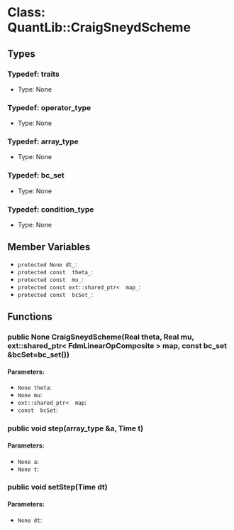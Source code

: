 # Class: QuantLib::CraigSneydScheme

## Types
### Typedef: traits
- Type: None

### Typedef: operator_type
- Type: None

### Typedef: array_type
- Type: None

### Typedef: bc_set
- Type: None

### Typedef: condition_type
- Type: None

## Member Variables
- `protected None dt_`: 
- `protected const  theta_`: 
- `protected const  mu_`: 
- `protected const ext::shared_ptr<  map_`: 
- `protected const  bcSet_`: 

## Functions
### public None CraigSneydScheme(Real theta, Real mu, ext::shared_ptr< FdmLinearOpComposite > map, const bc_set &bcSet=bc_set())

#### Parameters:
- `None theta`: 
- `None mu`: 
- `ext::shared_ptr<  map`: 
- `const  bcSet`: 

### public void step(array_type &a, Time t)

#### Parameters:
- `None a`: 
- `None t`: 

### public void setStep(Time dt)

#### Parameters:
- `None dt`: 

